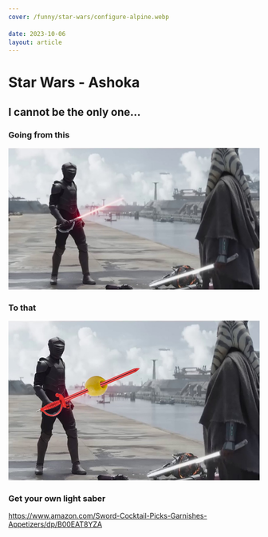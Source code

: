 ```yaml
---
cover: /funny/star-wars/configure-alpine.webp

date: 2023-10-06
layout: article
---
```


# Star Wars - Ashoka

## I cannot be the only one...


### Going from this

![original-scene.jpeg](/funny/star-wars/original-scene.jpeg)


### To that
![ashoka-fina.png](/funny/star-wars/ashoka-fina.png)


### Get your own light saber
https://www.amazon.com/Sword-Cocktail-Picks-Garnishes-Appetizers/dp/B00EAT8YZA

